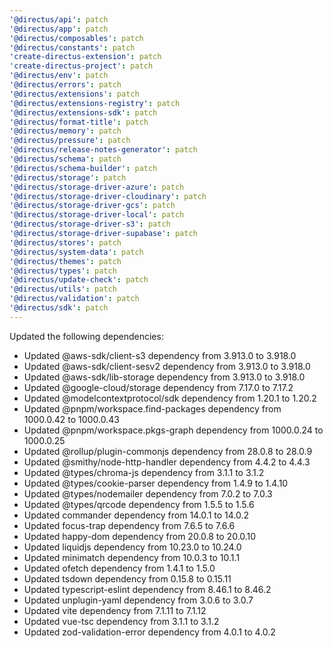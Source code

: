 ```yaml
---
'@directus/api': patch
'@directus/app': patch
'@directus/composables': patch
'@directus/constants': patch
'create-directus-extension': patch
'create-directus-project': patch
'@directus/env': patch
'@directus/errors': patch
'@directus/extensions': patch
'@directus/extensions-registry': patch
'@directus/extensions-sdk': patch
'@directus/format-title': patch
'@directus/memory': patch
'@directus/pressure': patch
'@directus/release-notes-generator': patch
'@directus/schema': patch
'@directus/schema-builder': patch
'@directus/storage': patch
'@directus/storage-driver-azure': patch
'@directus/storage-driver-cloudinary': patch
'@directus/storage-driver-gcs': patch
'@directus/storage-driver-local': patch
'@directus/storage-driver-s3': patch
'@directus/storage-driver-supabase': patch
'@directus/stores': patch
'@directus/system-data': patch
'@directus/themes': patch
'@directus/types': patch
'@directus/update-check': patch
'@directus/utils': patch
'@directus/validation': patch
'@directus/sdk': patch
---
```


Updated the following dependencies:
- Updated @aws-sdk/client-s3 dependency from 3.913.0 to 3.918.0
- Updated @aws-sdk/client-sesv2 dependency from 3.913.0 to 3.918.0
- Updated @aws-sdk/lib-storage dependency from 3.913.0 to 3.918.0
- Updated @google-cloud/storage dependency from 7.17.0 to 7.17.2
- Updated @modelcontextprotocol/sdk dependency from 1.20.1 to 1.20.2
- Updated @pnpm/workspace.find-packages dependency from 1000.0.42 to 1000.0.43
- Updated @pnpm/workspace.pkgs-graph dependency from 1000.0.24 to 1000.0.25
- Updated @rollup/plugin-commonjs dependency from 28.0.8 to 28.0.9
- Updated @smithy/node-http-handler dependency from 4.4.2 to 4.4.3
- Updated @types/chroma-js dependency from 3.1.1 to 3.1.2
- Updated @types/cookie-parser dependency from 1.4.9 to 1.4.10
- Updated @types/nodemailer dependency from 7.0.2 to 7.0.3
- Updated @types/qrcode dependency from 1.5.5 to 1.5.6
- Updated commander dependency from 14.0.1 to 14.0.2
- Updated focus-trap dependency from 7.6.5 to 7.6.6
- Updated happy-dom dependency from 20.0.8 to 20.0.10
- Updated liquidjs dependency from 10.23.0 to 10.24.0
- Updated minimatch dependency from 10.0.3 to 10.1.1
- Updated ofetch dependency from 1.4.1 to 1.5.0
- Updated tsdown dependency from 0.15.8 to 0.15.11
- Updated typescript-eslint dependency from 8.46.1 to 8.46.2
- Updated unplugin-yaml dependency from 3.0.6 to 3.0.7
- Updated vite dependency from 7.1.11 to 7.1.12
- Updated vue-tsc dependency from 3.1.1 to 3.1.2
- Updated zod-validation-error dependency from 4.0.1 to 4.0.2
